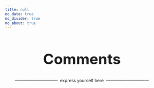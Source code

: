 ```yaml
---
title: null
no_date: true
no_divider: true
no_about: true
---
```

<div>
    <strong>
        <h1 align="center" style="font-size: 48px">
            Comments
        </h1>
    </strong>
    <p align="center" style="overflow: hidden">
        ——————————&nbsp;&nbsp;express yourself here&nbsp;&nbsp;——————————
    </p>
    <br><br>
</div>

<div class="container">
    <div class="container-self">
      <div class="artboard">
        <div class="deer">
          <div class="rocking">
            <div class="head">
              <div class="horns">
                <div class="horn horn-left">
                  <div class="line line-one"></div>
                  <div class="line"></div>
                  <div class="line line-three"></div>
                </div>
                <div class="horn horn-right">
                  <div class="line line-one"></div>
                  <div class="line"></div>
                  <div class="line line-three"></div>
                </div>
              </div>
              <div class="ears">
                <div class="ear ear-left"></div>
                <div class="ear ear-right"></div>
              </div>
              <div class="eyes">
                <div class="eye eye-left"></div>
                <div class="eye eye-right"></div>
              </div>
              <div class="nose"></div>
            </div>
            <div class="body">
              <div class="shadow"></div>
              <div class="hooves">
                <div class="hoof-one">
                  <div class="line"></div>
                  <div class="anim-part">
                    <div class="circle">
                      <div class="circle">
                        <div class="circle">
                          <div class="circle">
                            <div class="circle circle-last"></div>
                          </div>
                        </div>
                      </div>
                    </div>
                  </div>
                </div>
                <div class="hoof-two">
                  <div class="line-one"></div>
                  <div class="line-two"></div>
                </div>
              </div>
            </div>
            <div class="tail">
              <div class="circle">
                <div class="circle">
                  <div class="circle">
                    <div class="circle">
                      <div class="circle"></div>
                    </div>
                  </div>
                </div>
              </div>
            </div>
          </div>
          <div class="legs">
            <div class="leg-left">
              <div class="anim-part">
                <div class="line"></div>
              </div>
            </div>
            <div class="leg-right">
              <div class="anim-part">
                <div class="circle">
                  <div class="circle">
                    <div class="circle">
                      <div class="circle">
                        <div class="circle">
                          <div class="circle">
                            <div class="circle">
                              <div class="circle">
                                <div class="circle circle-last"></div>
                              </div>
                            </div>
                          </div>
                        </div>
                      </div>
                    </div>
                  </div>
                </div>
              </div>
            </div>
          </div>
        </div>
        <div class="presents">
          <div class="present present-one"></div>
          <div class="present present-two"></div>
          <div class="present present-two present-two-right"></div>
          <div class="present present-three"></div>
        </div>
        <div class="snow"></div>
        <div class="snowflake"></div>
        <div class="snowflake"></div>
        <div class="snowflake"></div>
        <div class="snowflake"></div>
        <div class="snowflake"></div>
        <div class="snowflake"></div>
        <div class="snowflake"></div>
        <div class="snowflake"></div>
        <div class="snowflake"></div>
        <div class="snowflake"></div>
        <div class="snowflake"></div>
        <div class="snowflake"></div>
        <div class="snowflake"></div>
        <div class="snowflake"></div>
        <div class="snowflake"></div>
        <div class="snowflake"></div>
        <div class="snowflake"></div>
        <div class="snowflake"></div>
        <div class="snowflake"></div>
        <div class="snowflake"></div>
        <div class="snowflake"></div>
        <div class="snowflake"></div>
        <div class="snowflake"></div>
        <div class="snowflake"></div>
        <div class="snowflake"></div>
        <div class="snowflake"></div>
        <div class="snowflake"></div>
        <div class="snowflake"></div>
        <div class="snowflake"></div>
        <div class="snowflake"></div>
        <div class="snowflake"></div>
        <div class="snowflake"></div>
        <div class="snowflake"></div>
        <div class="snowflake"></div>
        <div class="snowflake"></div>
        <div class="snowflake"></div>
        <div class="snowflake"></div>
        <div class="snowflake"></div>
        <div class="snowflake"></div>
        <div class="snowflake"></div>
        <div class="snowflake"></div>
        <div class="snowflake"></div>
        <div class="snowflake"></div>
        <div class="snowflake"></div>
        <div class="snowflake"></div>
        <div class="snowflake"></div>
        <div class="snowflake"></div>
        <div class="snowflake"></div>
        <div class="snowflake"></div>
        <div class="snowflake"></div>
        <div class="snowflake"></div>
        <div class="snowflake"></div>
        <div class="snowflake"></div>
        <div class="snowflake"></div>
        <div class="snowflake"></div>
        <div class="snowflake"></div>
        <div class="snowflake"></div>
        <div class="snowflake"></div>
        <div class="snowflake"></div>
        <div class="snowflake"></div>
        <div class="snowflake"></div>
        <div class="snowflake"></div>
        <div class="snowflake"></div>
        <div class="snowflake"></div>
        <div class="snowflake"></div>
        <div class="snowflake"></div>
        <div class="snowflake"></div>
        <div class="snowflake"></div>
        <div class="snowflake"></div>
        <div class="snowflake"></div>
        <div class="snowflake"></div>
        <div class="snowflake"></div>
        <div class="snowflake"></div>
        <div class="snowflake"></div>
        <div class="snowflake"></div>
        <div class="snowflake"></div>
        <div class="snowflake"></div>
        <div class="snowflake"></div>
        <div class="snowflake"></div>
        <div class="snowflake"></div>
        <div class="snowflake"></div>
        <div class="snowflake"></div>
        <div class="snowflake"></div>
        <div class="snowflake"></div>
        <div class="snowflake"></div>
        <div class="snowflake"></div>
        <div class="snowflake"></div>
        <div class="snowflake"></div>
        <div class="snowflake"></div>
        <div class="snowflake"></div>
        <div class="snowflake"></div>
        <div class="snowflake"></div>
        <div class="snowflake"></div>
        <div class="snowflake"></div>
        <div class="snowflake"></div>
        <div class="snowflake"></div>
        <div class="snowflake"></div>
        <div class="snowflake"></div>
        <div class="snowflake"></div>
      </div>
    </div>
</div>
<br><br><br><br><br>